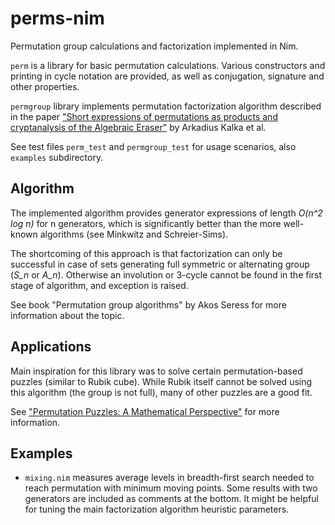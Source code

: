 # perms-nim
Permutation group calculations and factorization implemented in Nim.

`perm` is a library for basic permutation calculations. Various constructors and printing in cycle notation are provided, 
as well as conjugation, signature and other properties.

`permgroup` library implements permutation factorization algorithm described in the paper 
["Short expressions of permutations as products and cryptanalysis of the Algebraic Eraser"](https://arxiv.org/abs/0804.0629)
by Arkadius Kalka et al. 

See test files `perm_test` and `permgroup_test` for usage scenarios, also `examples` subdirectory.

## Algorithm

The implemented algorithm provides generator expressions of length *O(n^2 log n)* for n generators, which is significantly better
than the more well-known algorithms (see Minkwitz and Schreier-Sims). 

The shortcoming of this approach is that factorization can only be successful in case of sets
generating full symmetric or alternating group (*S_n* or *A_n*).
Otherwise an involution or 3-cycle cannot be found in the first stage of algorithm, and exception is raised.

See book "Permutation group algorithms" by Akos Seress for more information about the topic.

## Applications

Main inspiration for this library was to solve certain permutation-based puzzles (similar to Rubik cube). 
While Rubik itself cannot be solved using this algorithm (the group is not full), many of other puzzles are a good fit. 

See ["Permutation Puzzles: A Mathematical Perspective"](https://www.google.lt/url?sa=t&rct=j&q=&esrc=s&source=web&cd=1&cad=rja&uact=8&ved=0ahUKEwj7x4TI_7POAhVLECwKHW_5DWUQFggcMAA&url=http%3A%2F%2Fwww.sfu.ca%2F~jtmulhol%2Fmath302%2Fnotes%2F302notes.pdf&usg=AFQjCNGIwcOVKyWBtkky_6x6jE292BpXTg&sig2=I4kmPzk9JfWV2BNpxGbivw)
for more information.

## Examples

* `mixing.nim` measures average levels in breadth-first search needed to reach permutation with minimum moving points. 
Some results with two generators are included as comments at the bottom.
It might be helpful for tuning the main factorization algorithm heuristic parameters.

